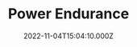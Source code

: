 ---
title: Power Endurance
date: 2022-11-04T15:04:10.000Z
description: Articles on power endurance
---